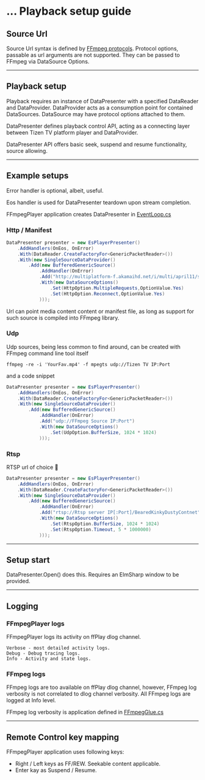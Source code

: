 ... Playback setup guide
===

## Source Url
Source Url syntax is defined by [FFmpeg protocols](https://www.ffmpeg.org/ffmpeg-protocols.html). Protocol options, passable as url arguments are not supported. They can be passed to FFmpeg via DataSource Options.

---
## Playback setup
Playback requires an instance of DataPresenter with a specified DataReader and DataProvider.
DataProvider acts as a consumption point for contained DataSources.
DataSource may have protocol options attached to them.

DataPresenter defines playback control API, acting as a connecting layer between Tizen TV platform player and DataProvider. 
    
DataPresenter API offers basic seek, suspend and resume functionality, source allowing.

---
## Example setups
Error handler is optional, albeit, useful. 

Eos handler is used for DataPresenter teardown upon stream completion.

FFmpegPlayer application creates DataPresenter in [EventLoop.cs](../FFmpegPlayer/EventLoop.cs)


### Http / Manifest
```c#
DataPresenter presenter = new EsPlayerPresenter()
    .AddHandlers(OnEos, OnError)
    .With(DataReader.CreateFactoryFor<GenericPacketReader>())
    .With(new SingleSourceDataProvider()
        .Add(new BufferedGenericSource()
            .AddHandler(OnError)
            .Add("http://multiplatform-f.akamaihd.net/i/multi/april11/sintel/sintel-hd_,512x288_450_b,640x360_700_b,768x432_1000_b,1024x576_1400_m,.mp4.csmil/master.m3u8")
            .With(new DataSourceOptions()
                .Set(HttpOption.MultipleRequests,OptionValue.Yes)
                .Set(HttpOption.Reconnect,OptionValue.Yes)
            )));
```


Url can point media content content or manifest file, as long as support for such source is compiled into FFmpeg library.


### Udp
Udp sources, being less common to find around, can be created with FFmpeg command line tool itself


```shell
ffmpeg -re -i 'YourFav.mp4' -f mpegts udp://Tizen TV IP:Port
```

and a code snippet

```c#
DataPresenter presenter = new EsPlayerPresenter()
    .AddHandlers(OnEos, OnError)
    .With(DataReader.CreateFactoryFor<GenericPacketReader>())
    .With(new SingleSourceDataProvider()
        .Add(new BufferedGenericSource()
            .AddHandler(OnError)
            .Add("udp://FFmpeg Source IP:Port")
            .With(new DataSourceOptions()
                .Set(UdpOption.BufferSize, 1024 * 1024)
            )));
```

### Rtsp
RTSP url of choice :metal:


```c#
DataPresenter presenter = new EsPlayerPresenter()
    .AddHandlers(OnEos, OnError)
    .With(DataReader.CreateFactoryFor<GenericPacketReader>())
    .With(new SingleSourceDataProvider()
        .Add(new BufferedGenericSource()
            .AddHandler(OnError)
            .Add("rtsp://Rtsp server IP[:Port]/BearedKinkyDustyContnet")
            .With(new DataSourceOptions()
                .Set(RtspOption.BufferSize, 1024 * 1024)
                .Set(RtspOption.Timeout, 5 * 1000000)
            )));
```

---
## Setup start
DataPresenter.Open() does this. Requires an ElmSharp window to be provided.

---
## Logging
### FFmpegPlayer logs
FFmpegPlayer logs its activity on ffPlay dlog channel.

    Verbose - most detailed activity logs.
    Debug - Debug tracing logs.
    Info - Activity and state logs.

### FFmpeg logs
FFmpeg logs are too available on ffPlay dlog channel, however, FFmpeg log verbosity is not correlated to dlog channel verbosity. All FFmpeg logs are logged at Info level.

FFmpeg log verbosity is application defined in [FFmpegGlue.cs](../Demuxer/FFmpeg/FFmpegGlue.cs)

---
## Remote Control key mapping
FFmpegPlayer application uses following keys:
- Right / Left keys as FF/REW. Seekable content applicable.
- Enter kay as Suspend / Resume.
